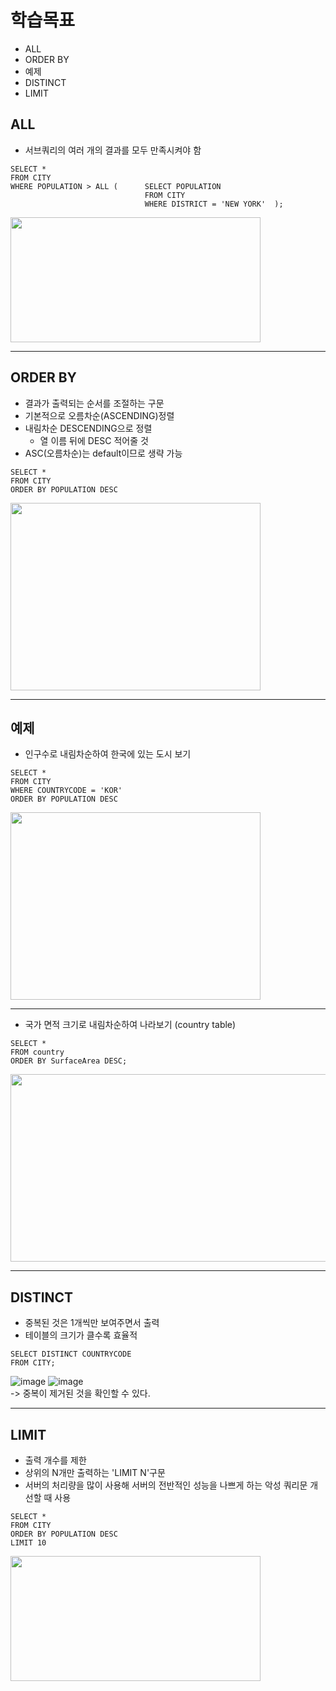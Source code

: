 # 학습목표
- ALL
- ORDER BY
- 예제
- DISTINCT
- LIMIT

## ALL
- 서브쿼리의 여러 개의 결과를 모두 만족시켜야 함
```
SELECT *
FROM CITY
WHERE POPULATION > ALL (      SELECT POPULATION
                              FROM CITY
                              WHERE DISTRICT = 'NEW YORK'  );  
```
<img src=https://user-images.githubusercontent.com/89372098/135800519-d5c3eddd-e9e3-4e61-9ec9-a1b17c618541.png width="400" height="200"/> 

- - -
## ORDER BY
- 결과가 출력되는 순서를 조절하는 구문
- 기본적으로 오름차순(ASCENDING)정렬
- 내림차순 DESCENDING으로 정렬
  - 열 이름 뒤에 DESC 적어줄 것
- ASC(오름차순)는 default이므로 생략 가능
```
SELECT *
FROM CITY
ORDER BY POPULATION DESC
```
<img src=https://user-images.githubusercontent.com/89372098/135800921-59497e7e-7d94-4984-bb2d-17336ad6339d.png width="400" height="300"/>  

- - -
## 예제
- 인구수로 내림차순하여 한국에 있는 도시 보기
```
SELECT *
FROM CITY
WHERE COUNTRYCODE = 'KOR' 
ORDER BY POPULATION DESC
```
<img src=https://user-images.githubusercontent.com/89372098/135801336-bfd4656a-3cc2-422f-ae61-7428195841f6.png width="400" height="300"/> 

- - -
- 국가 면적 크기로 내림차순하여 나라보기 (country table)
```
SELECT *
FROM country
ORDER BY SurfaceArea DESC;
```
<img src=https://user-images.githubusercontent.com/89372098/135801753-8fa0deb3-33a5-4a66-88f2-d3553aed55fa.png width="600" height="300"/>

- - -
## DISTINCT
- 중복된 것은 1개씩만 보여주면서 출력
- 테이블의 크기가 클수록 효율적
```
SELECT DISTINCT COUNTRYCODE
FROM CITY;
```
![image](https://user-images.githubusercontent.com/89372098/135802334-37eb0473-377b-438b-b929-c0f7793fdefe.png)
![image](https://user-images.githubusercontent.com/89372098/135802271-ed692978-e114-484f-8b35-34a51db1eebb.png)  
-> 중복이 제거된 것을 확인할 수 있다.
- - -
## LIMIT
- 출력 개수를 제한
- 상위의 N개만 출력하는 'LIMIT N'구문
- 서버의 처리량을 많이 사용해 서버의 전반적인 성능을 나쁘게 하는 악성 쿼리문 개선할 때 사용
```
SELECT *
FROM CITY
ORDER BY POPULATION DESC
LIMIT 10
```
<img src=https://user-images.githubusercontent.com/89372098/135805810-9386ae7e-9ccd-4754-88ed-b6560f77e59b.png width="400" height="200"/>  
